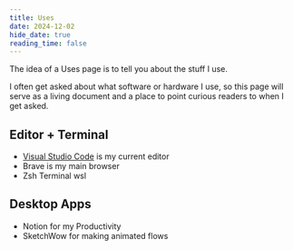```yaml
---
title: Uses
date: 2024-12-02
hide_date: true
reading_time: false
---
```


The idea of a Uses page is to tell you about the stuff I use.


I often get asked about what software or hardware I use, so this page will serve as a living document and a place to point curious readers to when I get asked.

## Editor + Terminal

- [Visual Studio Code](https://code.visualstudio.com/) is my current editor
- Brave is my main browser
- Zsh Terminal wsl

## Desktop Apps

- Notion for my Productivity
- SketchWow for making animated flows
